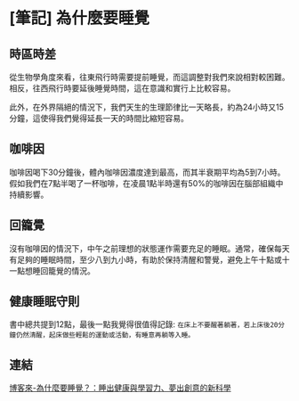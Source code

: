 # [筆記] 為什麼要睡覺


<!--more-->
## 時區時差
從生物學角度來看，往東飛行時需要提前睡覺，而這調整對我們來說相對較困難。相反，往西飛行時要延後睡覺時間，這在意識和實行上比較容易。

此外，在外界隔絕的情況下，我們天生的生理節律比一天略長，約為24小時又15分鐘，這使得我們覺得延長一天的時間比縮短容易。

## 咖啡因
咖啡因喝下30分鐘後，體內咖啡因濃度達到最高，而其半衰期平均為5到7小時。假如我們在7點半喝了一杯咖啡，在凌晨1點半時還有50%的咖啡因在腦部組織中持續影響。

## 回籠覺
沒有咖啡因的情況下，中午之前理想的狀態運作需要充足的睡眠。通常，確保每天有足夠的睡眠時間，至少八到九小時，有助於保持清醒和警覺，避免上午十點或十一點想睡回籠覺的情況。

## 健康睡眠守則
書中總共提到12點，最後一點我覺得很值得記錄:
`在床上不要醒著躺著，若上床後20分鐘仍然清醒，起床做些輕鬆的運動或活動，有睡意再躺等入睡。`

## 連結
[博客來-為什麼要睡覺？：睡出健康與學習力、夢出創意的新科學](https://www.books.com.tw/products/0010813161)
